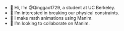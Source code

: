 - 👋 Hi, I’m @Qinggao1729, a student at UC Berkeley.
- 👀 I’m interested in breaking our physical constraints.
- 🌱 I make math animations using Manim.
- 💞️ I’m looking to collaborate on Manim.

<!---
Qinggao1729/Qinggao1729 is a ✨ special ✨ repository because its `README.md` (this file) appears on your GitHub profile.
You can click the Preview link to take a look at your changes.
--->
